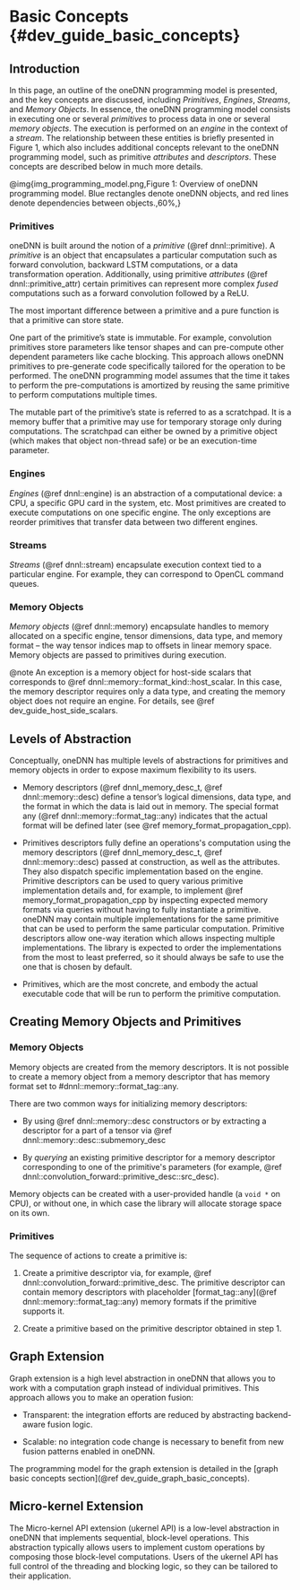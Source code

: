 Basic Concepts {#dev_guide_basic_concepts}
==========================================

## Introduction

In this page, an outline of the oneDNN programming model is presented, and the
key concepts are discussed, including *Primitives*, *Engines*, *Streams*, and
*Memory Objects*. In essence, the oneDNN programming model consists in executing
one or several *primitives* to process data in one or several *memory objects*.
The execution is performed on an *engine* in the context of a *stream*. The
relationship between these entities is briefly presented in Figure 1, which also
includes additional concepts relevant to the oneDNN programming model, such as
primitive *attributes* and *descriptors*. These concepts are described below in
much more details.

@img{img_programming_model.png,Figure 1: Overview of oneDNN programming model. Blue rectangles denote oneDNN objects\, and red lines denote dependencies between objects.,60%,}

### Primitives

oneDNN is built around the notion of a *primitive* (@ref dnnl::primitive). A
*primitive* is an object that encapsulates a particular computation such as
forward convolution, backward LSTM computations, or a data transformation
operation. Additionally, using primitive *attributes* (@ref
dnnl::primitive_attr) certain primitives can represent more complex *fused*
computations such as a forward convolution followed by a ReLU.

The most important difference between a primitive and a pure function is that
a primitive can store state.

One part of the primitive’s state is immutable. For example, convolution
primitives store parameters like tensor shapes and can pre-compute other
dependent parameters like cache blocking. This approach allows oneDNN primitives
to pre-generate code specifically tailored for the operation to be performed.
The oneDNN programming model assumes that the time it takes to perform the
pre-computations is amortized by reusing the same primitive to perform
computations multiple times.

The mutable part of the primitive’s state is referred to as a scratchpad. It
is a memory buffer that a primitive may use for temporary storage only during
computations. The scratchpad can either be owned by a primitive object (which
makes that object non-thread safe) or be an execution-time parameter.

### Engines

*Engines* (@ref dnnl::engine) is an abstraction of a computational device: a
CPU, a specific GPU card in the system, etc. Most primitives are created to
execute computations on one specific engine. The only exceptions are reorder
primitives that transfer data between two different engines.

### Streams

*Streams* (@ref dnnl::stream) encapsulate execution context tied to a
particular engine. For example, they can correspond to OpenCL command queues.

### Memory Objects

*Memory objects* (@ref dnnl::memory) encapsulate handles to memory allocated
on a specific engine, tensor dimensions, data type, and memory format – the
way tensor indices map to offsets in linear memory space. Memory objects are
passed to primitives during execution.

@note
An exception is a memory object for host-side scalars that corresponds to
@ref dnnl::memory::format_kind::host_scalar. In this case, the memory descriptor
requires only a data type, and creating the memory object does not require
an engine. For details, see @ref dev_guide_host_side_scalars.

## Levels of Abstraction

Conceptually, oneDNN has multiple levels of abstractions for primitives and
memory objects in order to expose maximum flexibility to its users.

* Memory descriptors (@ref dnnl_memory_desc_t, @ref dnnl::memory::desc)
  define a tensor’s logical dimensions, data type, and the format in which the
  data is laid out in memory. The special format any
  (@ref dnnl::memory::format_tag::any) indicates that the actual format will be
  defined later (see @ref memory_format_propagation_cpp).

* Primitives descriptors fully define an operations's computation
  using the memory descriptors (@ref dnnl_memory_desc_t, @ref dnnl::memory::desc)
  passed at construction, as well as the attributes. They also dispatch specific
  implementation based on the engine. Primitive descriptors can be
  used to query various primitive implementation details and, for
  example, to implement @ref memory_format_propagation_cpp by inspecting
  expected memory formats via queries without having to fully instantiate
  a primitive. oneDNN may contain multiple implementations for the same
  primitive that can be used to perform the same particular computation.
  Primitive descriptors allow one-way iteration which allows inspecting multiple
  implementations. The library is expected to order the implementations from
  the most to least preferred, so it should always be safe to use the one that
  is chosen by default.

* Primitives, which are the most concrete, and embody the actual
  executable code that will be run to perform the primitive computation.

## Creating Memory Objects and Primitives

### Memory Objects

Memory objects are created from the memory descriptors. It is not possible to
create a memory object from a memory descriptor that has memory format set to
#dnnl::memory::format_tag::any.

There are two common ways for initializing memory descriptors:

* By using @ref dnnl::memory::desc constructors or by extracting a
  descriptor for a part of a tensor via
  @ref dnnl::memory::desc::submemory_desc

* By *querying* an existing primitive descriptor for a memory descriptor
  corresponding to one of the primitive's parameters (for example, @ref
  dnnl::convolution_forward::primitive_desc::src_desc).

Memory objects can be created with a user-provided handle (a `void *` on CPU),
or without one, in which case the library will allocate storage space on its
own.

### Primitives

The sequence of actions to create a primitive is:

1. Create a primitive descriptor via, for example, @ref
   dnnl::convolution_forward::primitive_desc. The primitive descriptor
   can contain memory descriptors with placeholder
   [format_tag::any](@ref dnnl::memory::format_tag::any)
   memory formats if the primitive supports it.

2. Create a primitive based on the primitive descriptor obtained in step 1.

## Graph Extension

Graph extension is a high level abstraction in oneDNN that allows you to work
with a computation graph instead of individual primitives. This approach allows
you to make an operation fusion:

* Transparent: the integration efforts are reduced by abstracting backend-aware
  fusion logic.

* Scalable: no integration code change is necessary to benefit from new fusion
  patterns enabled in oneDNN.

The programming model for the graph extension is detailed in the
[graph basic concepts section](@ref dev_guide_graph_basic_concepts).

## Micro-kernel Extension

The Micro-kernel API extension (ukernel API) is a low-level abstraction in
oneDNN that implements sequential, block-level operations. This abstraction
typically allows users to implement custom operations by composing those
block-level computations. Users of the ukernel API has full control of the
threading and blocking logic, so they can be tailored to their application.
